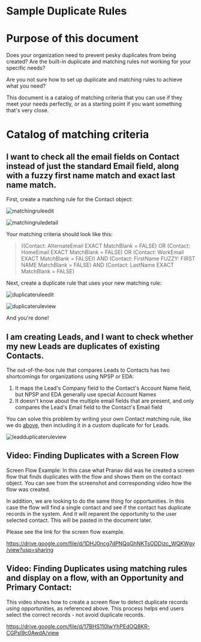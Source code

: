 
# Sample Duplicate Rules

# Purpose of this document

Does your organization need to prevent pesky duplicates from being created?  Are the built-in duplicate and matching rules not working for your specific needs?

Are you not sure how to set up duplicate and matching rules to achieve what you need?

This document is a catalog of matching criteria that you can use if they meet your needs perfectly, or as a starting point if you want something that's very close.

# Catalog of matching criteria

## I want to check all the email fields on Contact instead of just the standard Email field, along with a fuzzy first name match and exact last name match.

First, create a matching rule for the Contact object:

![matchingruleedit](https://user-images.githubusercontent.com/251229/121421812-8dd99600-c93c-11eb-9f15-0c169ddeb72b.png)

![matchingruledetail](https://user-images.githubusercontent.com/251229/121421577-4ce18180-c93c-11eb-938a-bbbbd05d1c5a.png)

Your matching criteria should look like this:

> ((Contact: AlternateEmail EXACT MatchBlank = FALSE) OR (Contact: HomeEmail EXACT MatchBlank = FALSE) OR (Contact: WorkEmail EXACT MatchBlank = FALSE)) AND (Contact: FirstName FUZZY: FIRST NAME MatchBlank = FALSE) AND (Contact: LastName EXACT MatchBlank = FALSE)

Next, create a duplicate rule that uses your new matching rule:

![duplicateruleedit](https://user-images.githubusercontent.com/251229/121421979-bb264400-c93c-11eb-9907-95d803e296cf.png)

![duplicateruleview](https://user-images.githubusercontent.com/251229/121422081-d85b1280-c93c-11eb-8c83-129ceb7bc2c4.png)

And you're done!

## I am creating Leads, and I want to check whether my new Leads are duplicates of existing Contacts.

The out-of-the-box rule that compares Leads to Contacts has two shortcomings for organizations using NPSP or EDA:
1. It maps the Lead's Company field to the Contact's Account Name field, but NPSP and EDA generally use special Account Names
2. It doesn't know about the multiple email fields that are present, and only compares the Lead's Email field to the Contact's Email field

You can solve this problem by writing your own Contact matching rule, like we do [above](#i-want-to-check-all-the-email-fields-on-contact-instead-of-just-the-standard-email-field-along-with-a-fuzzy-first-name-match-and-exact-last-name-match), then including it in a custom duplicate for for Leads.

![leadduplicateruleview](https://user-images.githubusercontent.com/251229/121718483-5be94080-cab0-11eb-8301-c6879cefced2.png)

## Video: Finding Duplicates with a Screen Flow 

Screen Flow Example: In this case what Pranav did was he created a screen flow that finds duplicates with the flow and shows them on the contact object. You can see from the screenshot and corresponding video how the flow was created. 

In addition, we are looking to do the same thing for opportunities. In this case the flow will find a single contact and see if the contact has duplicate records in the system. And it will reparent the opportunity to the user selected contact. This will be pasted in the document later. 

Please see the link for the screen flow example. 

https://drive.google.com/file/d/1DHJ0ncg7dPNQqGhNKTsODDizc_WQKWgy/view?usp=sharing

## Video: Finding Duplicates using matching rules and display on a flow, with an Opportunity and Primary Contact: 

This video shows how to create a screen flow to detect duplicate records using opportunities, as referenced above.  This process helps end users select the correct records - not avoid duplicate records.

https://drive.google.com/file/d/17BHS110IwYhPEdOQ8KR-CGPsI9c0AwdA/view





